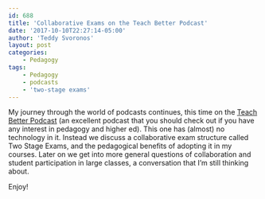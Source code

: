 ```yaml
---
id: 688
title: 'Collaborative Exams on the Teach Better Podcast'
date: '2017-10-10T22:27:14-05:00'
author: 'Teddy Svoronos'
layout: post
categories:
    - Pedagogy
tags:
    - Pedagogy
    - podcasts
    - 'two-stage exams'
---
```


My journey through the world of podcasts continues, this time on the [Teach Better Podcast](http://teachbetter.co/blog/2017/10/09/tbp-episode-64/) (an excellent podcast that you should check out if you have any interest in pedagogy and higher ed). This one has (almost) no technology in it. Instead we discuss a collaborative exam structure called Two Stage Exams, and the pedagogical benefits of adopting it in my courses. Later on we get into more general questions of collaboration and student participation in large classes, a conversation that I’m still thinking about. 

Enjoy!
